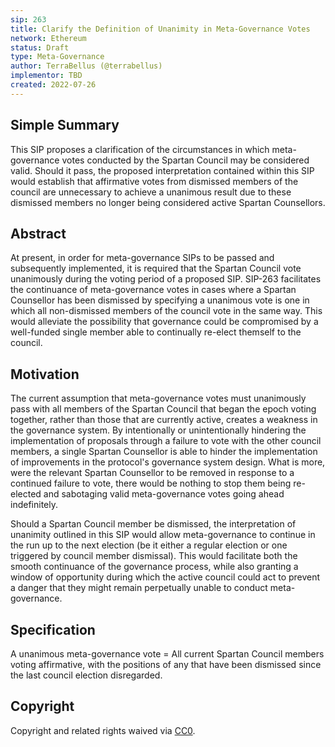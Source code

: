 ```yaml
---
sip: 263
title: Clarify the Definition of Unanimity in Meta-Governance Votes
network: Ethereum
status: Draft
type: Meta-Governance
author: TerraBellus (@terrabellus)
implementor: TBD
created: 2022-07-26
---
```


<!--You can leave these HTML comments in your merged SIP and delete the visible duplicate text guides, they will not appear and may be helpful to refer to if you edit it again. This is the suggested template for new SIPs. Note that an SIP number will be assigned by an editor. When opening a pull request to submit your SIP, please use an abbreviated title in the filename, `sip-draft_title_abbrev.md`. The title should be 44 characters or less.-->

## Simple Summary

<!--"If you can't explain it simply, you don't understand it well enough." Simply describe the outcome the proposed changes intends to achieve. This should be non-technical and accessible to a casual community member.-->

This SIP proposes a clarification of the circumstances in which meta-governance votes conducted by the Spartan Council may be considered valid. Should it pass, the proposed interpretation contained within this SIP would establish that affirmative votes from dismissed members of the council are unnecessary to achieve a unanimous result due to these dismissed members no longer being considered active Spartan Counsellors.

## Abstract

<!--A short (~200 word) description of the proposed change, the abstract should clearly describe the proposed change. This is what *will* be done if the SIP is implemented, not *why* it should be done or *how* it will be done. If the SIP proposes deploying a new contract, write, "we propose to deploy a new contract that will do x".-->

At present, in order for meta-governance SIPs to be passed and subsequently implemented, it is required that the Spartan Council vote unanimously during the voting period of a proposed SIP. SIP-263 facilitates the continuance of meta-governance votes in cases where a Spartan Counsellor has been dismissed by specifying a unanimous vote is one in which all non-dismissed members of the council vote in the same way. This would alleviate the possibility that governance could be compromised by a well-funded single member able to continually re-elect themself to the council.

## Motivation

<!--This is the problem statement. This is the *why* of the SIP. It should clearly explain *why* the current state of the protocol is inadequate.  It is critical that you explain *why* the change is needed, if the SIP proposes changing how something is calculated, you must address *why* the current calculation is innaccurate or wrong. This is not the place to describe how the SIP will address the issue!-->

The current assumption that meta-governance votes must unanimously pass with all members of the Spartan Council that began the epoch voting together, rather than those that are currently active, creates a weakness in the governance system. By intentionally or unintentionally hindering the implementation of proposals through a failure to vote with the other council members, a single Spartan Counsellor is able to hinder the implementation of improvements in the protocol's governance system design. What is more, were the relevant Spartan Counsellor to be removed in response to a continued failure to vote, there would be nothing to stop them being re-elected and sabotaging valid meta-governance votes going ahead indefinitely.

Should a Spartan Council member be dismissed, the interpretation of unanimity outlined in this SIP would allow meta-governance to continue in the run up to the next election (be it either a regular election or one triggered by council member dismissal). This would facilitate both the smooth continuance of the governance process, while also granting a window of opportunity during which the active council could act to prevent a danger that they might remain perpetually unable to conduct meta-governance. 

## Specification

<!--The specification should describe the syntax and semantics of any new feature, there are five sections
1. Overview
2. Rationale
3. Technical Specification
4. Test Cases
5. Configurable Values
-->

A unanimous meta-governance vote = All current Spartan Council members voting affirmative, with the positions of any that have been dismissed since the last council election disregarded.

## Copyright

Copyright and related rights waived via [CC0](https://creativecommons.org/publicdomain/zero/1.0/).
